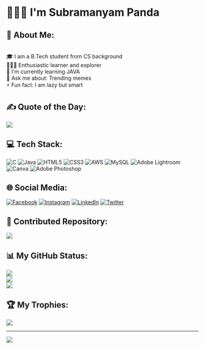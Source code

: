 # 🙋🏻‍♂ I'm Subramanyam Panda

## 💫 About Me:
<br>🎓  I am a B.Tech student from CS background<br>👨🏻‍💻  Enthusiastic learner and explorer<br>🌱  I'm currently learning JAVA <br>💬  Ask me about: Trending memes<br>⚡  Fun fact: I am lazy but smart<br>

## ✍️ Quote of the Day:
![](https://quotes-github-readme.vercel.app/api?type=horizontal&theme=dark)


## 💻 Tech Stack:
![C](https://img.shields.io/badge/c-%2300599C.svg?style=for-the-badge&logo=c&logoColor=white) ![Java](https://img.shields.io/badge/java-%23ED8B00.svg?style=for-the-badge&logo=java&logoColor=white) ![HTML5](https://img.shields.io/badge/html5-%23E34F26.svg?style=for-the-badge&logo=html5&logoColor=white) ![CSS3](https://img.shields.io/badge/css3-%231572B6.svg?style=for-the-badge&logo=css3&logoColor=white) ![AWS](https://img.shields.io/badge/AWS-%23FF9900.svg?style=for-the-badge&logo=amazon-aws&logoColor=white) ![MySQL](https://img.shields.io/badge/mysql-%2300f.svg?style=for-the-badge&logo=mysql&logoColor=white) ![Adobe Lightroom](https://img.shields.io/badge/Adobe%20Lightroom-31A8FF.svg?style=for-the-badge&logo=Adobe%20Lightroom&logoColor=white) ![Canva](https://img.shields.io/badge/Canva-%2300C4CC.svg?style=for-the-badge&logo=Canva&logoColor=white) ![Adobe Photoshop](https://img.shields.io/badge/adobephotoshop-%2331A8FF.svg?style=for-the-badge&logo=adobephotoshop&logoColor=white)


## 🌐 Social Media:
[![Facebook](https://img.shields.io/badge/Facebook-%231877F2.svg?logo=Facebook&logoColor=white)](https://facebook.com/SubramanyamPanda) [![Instagram](https://img.shields.io/badge/Instagram-%23E4405F.svg?logo=Instagram&logoColor=white)](https://instagram.com/subhu_) [![LinkedIn](https://img.shields.io/badge/LinkedIn-%230077B5.svg?logo=linkedin&logoColor=white)](https://www.linkedin.com/in/subramanyam-panda-441409218/) [![Twitter](https://img.shields.io/badge/Twitter-%231DA1F2.svg?logo=Twitter&logoColor=white)](https://twitter.com/SubramanyamPan6) 


## 📁 Contributed Repository:
![](https://github-contributor-stats.vercel.app/api?username=chimtu222&limit=5&theme=monokai&combine_all_yearly_contributions=true)


## 📊 My GitHub Status:
![](https://github-readme-stats.vercel.app/api?username=chimtu222&theme=radical&hide_border=false&include_all_commits=false&count_private=false)<br/>
![](https://github-readme-streak-stats.herokuapp.com/?user=chimtu222&theme=radical&hide_border=false)<br/>
![](https://github-readme-stats.vercel.app/api/top-langs/?username=chimtu222&theme=radical&hide_border=false&include_all_commits=false&count_private=false&layout=compact)

## 🏆 My Trophies:
![](https://github-profile-trophy.vercel.app/?username=chimtu222&theme=radical&no-frame=false&no-bg=true&margin-w=4)

-----
[![](https://visitcount.itsvg.in/api?id=chimtu222&icon=1&color=3)](https://visitcount.itsvg.in)

